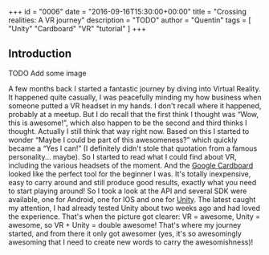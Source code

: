 +++
id = "0006"
date = "2016-09-16T15:30:00+00:00"
title = "Crossing realities: A VR journey"
description = "TODO"
author = "Quentin"
tags = [ "Unity" "Cardboard" "VR" "tutorial" ]
+++

## Introduction

TODO Add some image

A few months back I started a fantastic journey by diving into Virtual Reality. It happened quite casually, I was peacefully minding my how business when someone putted a VR headset in my hands. I don't recall where it happened, probably at a meetup. But I do recall that the first think I thought was “Wow, this is awesome!”, which also happen to be the second and third thinks I thought. Actually I still think that way right now. Based on this I started to wonder “Maybe I could be part of this awesomeness?” which quickly became a “Yes I can!” (I definitely didn't stole that quotation from a famous personality... maybe). So I started to read what I could find about VR, including the various headsets of the moment. And the [Google Cardboard](https://vr.google.com/cardboard/ "Cardboard") looked like the perfect tool for the beginner I was. It's totally inexpensive, easy to carry around and still produce good results, exactly what you need to start playing around! So I took a look at the API and several SDK were available, one for Android, one for IOS and one for [Unity](https://unity3d.com/ "Unity"). The latest caught my attention, I had already tested Unity about two weeks ago and had loved the experience. That's when the picture got clearer: VR = awesome, Unity = awesome, so VR + Unity  = double awesome! That's where my journey started, and from there it only got awesomer (yes, it's so awesomingly awesoming that I need to create new words to carry the awesomishness)!
